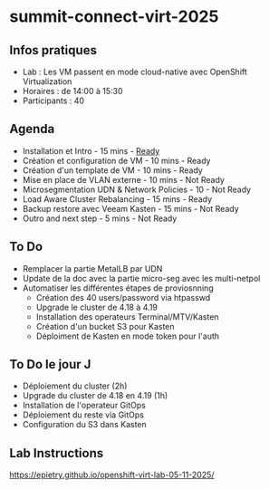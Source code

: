 # summit-connect-virt-2025

## Infos pratiques
- Lab : Les VM passent en mode cloud-native avec OpenShift Virtualization
- Horaires : de 14:00 à 15:30
- Participants : 40

## Agenda
- Installation et Intro - 15 mins - [Ready](https://docs.google.com/presentation/d/1nAb9fhzUfAiUU9NHX12mtKRguusiNnWjciTb6pQVEiQ/edit?usp=sharing)
- Création et configuration de VM - 10 mins - Ready
- Création d'un template de VM - 10 mins - Ready
- Mise en place de VLAN externe - 10 mins - Not Ready
- Microsegmentation UDN & Network Policies - 10 - Not Ready
- Load Aware Cluster Rebalancing - 15 mins - Ready
- Backup restore avec Veeam Kasten - 15 mins - Not Ready
- Outro and next step - 5 mins - Not Ready

## To Do
- Remplacer la partie MetalLB par UDN
- Update de la doc avec la partie micro-seg avec les multi-netpol
- Automatiser les différentes étapes de proviosnning
  * Création des 40 users/password via htpasswd
  * Upgrade le cluster de 4.18 à 4.19
  * Installation des operateurs Terminal/MTV/Kasten
  * Création d'un bucket S3 pour Kasten
  * Déploiment de Kasten en mode token pour l'auth
 
## To Do le jour J
- Déploiement du cluster (2h)
- Upgrade du cluster de 4.18 en 4.19 (1h)
- Installation de l'operateur GitOps
- Déploiement du reste via GitOps
- Configuration du S3 dans Kasten 

## Lab Instructions
https://epietry.github.io/openshift-virt-lab-05-11-2025/
